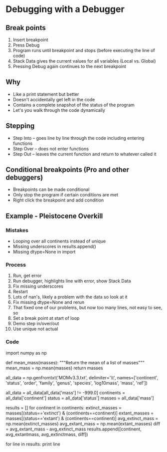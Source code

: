 Debugging with a Debugger
=========================

Break points
------------
1. Insert breakpoint
2. Press Debug
3. Program runs until breakpoint and stops (before executing the line of code)
4. Stack Data gives the current values for all variables (Local vs. Global)
5. Pressing Debug again continues to the next breakpoint

Why
---
* Like a print statement but better
* Doesn't accidentally get left in the code
* Contains a complete snapshot of the status of the program
* Let's you walk through the code dynamically

Stepping
--------
* Step Into – goes line by line through the code including entering functions
* Step Over – does not enter functions
* Step Out – leaves the current function and return to whatever called it

Conditional breakpoints (Pro and other debuggers)
------------------------------------------
* Breakpoints can be made conditional
* Only stop the program if certain conditions are met
* Right click the breakpoint and add condition

Example - Pleistocene Overkill
------------------------------

### Mistakes
* Looping over all continents instead of unique
* Missing underscores in results.append()
* Missing dtype=None in import

### Process
1. Run, get error
2. Run debugger, highlights line with error, show Stack Data
3. Fix missing underscores
4. Restart
5. Lots of nan's, likely a problem with the data so look at it
6. Fix missing dtype=None and rerun
7. That fixed one of our problems, but now too many lines, not easy to see, so
8. Set a break point at start of loop
9. Demo step in/over/out
10. Use unique not actual

### Code

import numpy as np

def mean_mass(masses):
    """Return the mean of a list of masses"""
    mean_mass = np.mean(masses)
    return masses

all_data = np.genfromtxt('MOMv3.3.txt', delimiter='\t',
                          names=['continent', 'status', 'order', 'family',
                                 'genus', 'species', 'log10mass', 'mass', 'ref'])

all_data = all_data[all_data['mass'] != -999.0]
continents = all_data['continent']
status = all_data['status']
masses = all_data['mass']

results = []
for continent in continents:
    extinct_masses = masses[(status=='extinct') & (continents==continent)]
    extant_masses = masses[(status=='extant') & (continents==continent)]
    avg_extinct_mass = np.mean(extinct_masses)
    avg_extant_mass = np.mean(extant_masses)
    diff = avg_extant_mass - avg_extinct_mass
    results.append([continent, avg_extantmass, avg_extinctmass, diff])
    
for line in results:
    print line